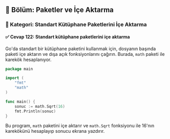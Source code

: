 ## 📘 Bölüm: Paketler ve İçe Aktarma  
### 🔹 Kategori: Standart Kütüphane Paketlerini İçe Aktarma  
#### ✅ Cevap 122: Standart kütüphane paketlerini içe aktarma

Go'da standart bir kütüphane paketini kullanmak için, dosyanın başında paketi içe aktarın ve dışa açık fonksiyonlarını çağırın. Burada, `math` paketi ile karekök hesaplanıyor.

```go
package main

import (
    "fmt"
    "math"
)

func main() {
    sonuc := math.Sqrt(16)
    fmt.Println(sonuc)
}
```

Bu program, `math` paketini içe aktarır ve `math.Sqrt` fonksiyonu ile 16'nın karekökünü hesaplayıp sonucu ekrana yazdırır.
